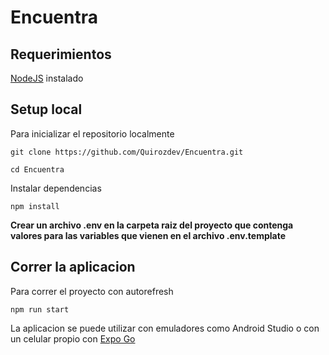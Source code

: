# Encuentra

## Requerimientos

[NodeJS](https://nodejs.org/en) instalado

## Setup local

Para inicializar el repositorio localmente

```
git clone https://github.com/Quirozdev/Encuentra.git

cd Encuentra
```

Instalar dependencias

```
npm install
```

**Crear un archivo .env en la carpeta raiz del proyecto que contenga valores para las variables que vienen en el archivo .env.template**

## Correr la aplicacion

Para correr el proyecto con autorefresh

```
npm run start
```

La aplicacion se puede utilizar con emuladores como Android Studio o con un celular propio con [Expo Go](https://docs.expo.dev/get-started/expo-go/)
